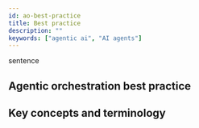 ```yaml
---
id: ao-best-practice
title: Best practice
description: ""
keywords: ["agentic ai", "AI agents"]
---
```


sentence

## Agentic orchestration best practice

## Key concepts and terminology